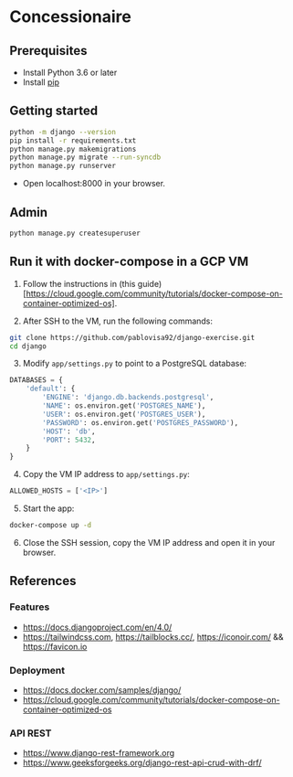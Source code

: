 # Concessionaire

## Prerequisites

- Install Python 3.6 or later
- Install [pip](https://pip.pypa.io/en/stable/)

## Getting started

```sh
python -m django --version
pip install -r requirements.txt
python manage.py makemigrations
python manage.py migrate --run-syncdb
python manage.py runserver
```

- Open localhost:8000 in your browser.

## Admin

```sh
python manage.py createsuperuser
```

## Run it with docker-compose in a GCP VM

1. Follow the instructions in (this guide)[https://cloud.google.com/community/tutorials/docker-compose-on-container-optimized-os].

2. After SSH to the VM, run the following commands:

```sh
git clone https://github.com/pablovisa92/django-exercise.git
cd django
```

3. Modify `app/settings.py` to point to a PostgreSQL database:

```python
DATABASES = {
    'default': {
        'ENGINE': 'django.db.backends.postgresql',
        'NAME': os.environ.get('POSTGRES_NAME'),
        'USER': os.environ.get('POSTGRES_USER'),
        'PASSWORD': os.environ.get('POSTGRES_PASSWORD'),
        'HOST': 'db',
        'PORT': 5432,
    }
}
```

4. Copy the VM IP address to `app/settings.py`:

```python
ALLOWED_HOSTS = ['<IP>']
```

5. Start the app:

```sh
docker-compose up -d
```

6. Close the SSH session, copy the VM IP address and open it in your browser.

## References

### Features

- https://docs.djangoproject.com/en/4.0/
- https://tailwindcss.com, https://tailblocks.cc/, https://iconoir.com/ && https://favicon.io

### Deployment

- https://docs.docker.com/samples/django/
- https://cloud.google.com/community/tutorials/docker-compose-on-container-optimized-os

### API REST
- https://www.django-rest-framework.org
- https://www.geeksforgeeks.org/django-rest-api-crud-with-drf/